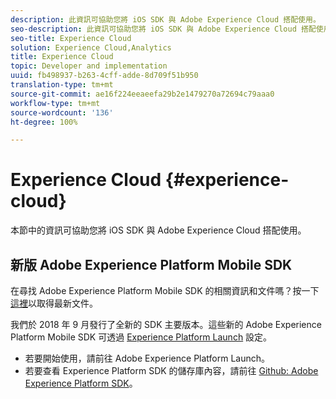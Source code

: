 ```yaml
---
description: 此資訊可協助您將 iOS SDK 與 Adobe Experience Cloud 搭配使用。
seo-description: 此資訊可協助您將 iOS SDK 與 Adobe Experience Cloud 搭配使用。
seo-title: Experience Cloud
solution: Experience Cloud,Analytics
title: Experience Cloud
topic: Developer and implementation
uuid: fb498937-b263-4cff-adde-8d709f51b950
translation-type: tm+mt
source-git-commit: ae16f224eeaeefa29b2e1479270a72694c79aaa0
workflow-type: tm+mt
source-wordcount: '136'
ht-degree: 100%

---
```



# Experience Cloud {#experience-cloud}

本節中的資訊可協助您將 iOS SDK 與 Adobe Experience Cloud 搭配使用。

## 新版 Adobe Experience Platform Mobile SDK

在尋找 Adobe Experience Platform Mobile SDK 的相關資訊和文件嗎？按一下[這裡](https://aep-sdks.gitbook.io/docs/)以取得最新文件。

我們於 2018 年 9 月發行了全新的 SDK 主要版本。這些新的 Adobe Experience Platform Mobile SDK 可透過 [Experience Platform Launch](https://www.adobe.com/tw/experience-platform/launch.html) 設定。

* 若要開始使用，請前往 Adobe Experience Platform Launch。
* 若要查看 Experience Platform SDK 的儲存庫內容，請前往 [Github: Adobe Experience Platform SDK](https://github.com/Adobe-Marketing-Cloud/acp-sdks)。
